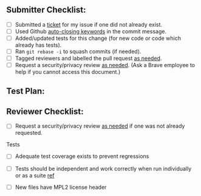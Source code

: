 ## Submitter Checklist:

- [ ] Submitted a [ticket](https://github.com/brave/browser-laptop/issues) for my issue if one did not already exist.
- [ ] Used Github [auto-closing keywords](https://help.github.com/articles/closing-issues-via-commit-messages/) in the commit message.
- [ ] Added/updated tests for this change (for new code or code which already has tests).
- [ ] Ran `git rebase -i` to squash commits (if needed).
- [ ] Tagged reviewers and labelled the pull request [as needed](https://github.com/brave/browser-laptop/wiki/Pull-request-process).
- [ ] Request a security/privacy review [as needed](https://github.com/brave/handbook/blob/master/development/security.md#how-to-request-a-security-review). (Ask a Brave employee to help if you cannot access this document.)

## Test Plan:


## Reviewer Checklist:

- [ ] Request a security/privacy review [as needed](https://github.com/brave/handbook/blob/master/development/security.md#how-to-request-a-security-review) if one was not already requested.

Tests


- [ ] Adequate test coverage exists to prevent regressions
- [ ] Tests should be independent and work correctly when run individually or as a suite [ref](https://github.com/brave/browser-laptop/wiki/Code-Guidelines#test-dependencies)
- [ ] New files have MPL2 license header


